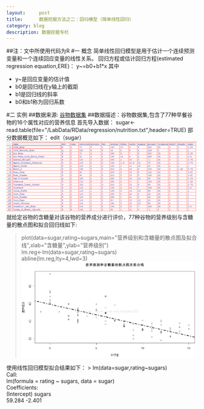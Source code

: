 ```yaml
---
layout:     post
title:      数据挖掘方法之二：回归模型（简单线性回归）
category: blog
description: 数据挖掘专栏
---
```

##注：文中所使用代码为R
#一 概念
  简单线性回归模型是用于估计一个连续预测变量和一个连续回应变量的线性关系。
     回归方程或估计回归方程(estimated regression equation,ERE)：
              y~=b0+b1*x
      其中
      <ul>
         <li>y~是回应变量的估计值</li>
         <li>b0是回归线在y轴上的截距</li>
         <li>b1是回归线的斜率</li>
         <li>b0和b1称为回归系数</li>
      </ul>
  
#二 实例
##数据来源: [谷物数据集](http://lib.stat.cmu.edu/DASL/Datafiles/Cereals.html)
##数据描述：谷物数据集,包含了77种早餐谷物的16个属性对应的营养信息
首先导入数据：
   sugar<-read.table(file="/LabData/RData/regression/nutrition.txt",header=TRUE) 
部分数据概览如下：
   edit（sugar） 
![数据集](/images/blog/regression1.png)
就给定谷物的含糖量对该谷物的营养成分进行评价，77种谷物的营养级别与含糖量的散点图和拟合回归线如下:
  > plot(data=sugar,rating~sugars,main="营养级别和含糖量的散点图及拟合线",xlab="含糖量",ylab="营养级别")  
  > lm.reg<-lm(data=sugar,rating~sugars)  
  > abline(lm.reg,lty=4,lwd=3) 
  ![拟合](/images/blog/regression2.png)
  
  使用线性回归模型拟合结果如下：
      > lm(data=sugar,rating~sugars)  
      Call:  
      lm(formula = rating ~ sugars, data = sugar)  
      Coefficients:  
      (Intercept)       sugars    
       59.284       -2.401   
